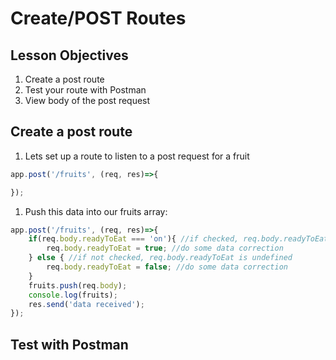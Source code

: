 # Create/POST Routes

## Lesson Objectives

1. Create a post route
1. Test your route with Postman
1. View body of the post request

## Create a post route

1. Lets set up a route to listen to a post request for a fruit
```javascript
app.post('/fruits', (req, res)=>{

});
```

1. Push this data into our fruits array:

```javascript
app.post('/fruits', (req, res)=>{
    if(req.body.readyToEat === 'on'){ //if checked, req.body.readyToEat is set to 'on'
        req.body.readyToEat = true; //do some data correction
    } else { //if not checked, req.body.readyToEat is undefined
        req.body.readyToEat = false; //do some data correction
    }
    fruits.push(req.body);
    console.log(fruits);
    res.send('data received');
});
```

## Test with Postman
